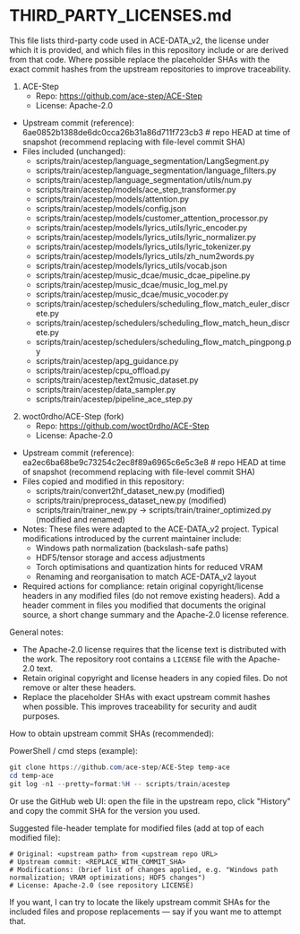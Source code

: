 # THIRD_PARTY_LICENSES.md

This file lists third-party code used in ACE-DATA_v2, the license under which it is provided, and which files in this repository include or are derived from that code. Where possible replace the placeholder SHAs with the exact commit hashes from the upstream repositories to improve traceability.

1) ACE-Step
   - Repo: https://github.com/ace-step/ACE-Step
   - License: Apache-2.0
  - Upstream commit (reference): 6ae0852b1388de6dc0cca26b31a86d711f723cb3  # repo HEAD at time of snapshot (recommend replacing with file-level commit SHA)
   - Files included (unchanged):
     - scripts/train/acestep/language_segmentation/LangSegment.py
     - scripts/train/acestep/language_segmentation/language_filters.py
     - scripts/train/acestep/language_segmentation/utils/num.py
     - scripts/train/acestep/models/ace_step_transformer.py
     - scripts/train/acestep/models/attention.py
     - scripts/train/acestep/models/config.json
     - scripts/train/acestep/models/customer_attention_processor.py
     - scripts/train/acestep/models/lyrics_utils/lyric_encoder.py
     - scripts/train/acestep/models/lyrics_utils/lyric_normalizer.py
     - scripts/train/acestep/models/lyrics_utils/lyric_tokenizer.py
     - scripts/train/acestep/models/lyrics_utils/zh_num2words.py
     - scripts/train/acestep/models/lyrics_utils/vocab.json
     - scripts/train/acestep/music_dcae/music_dcae_pipeline.py
     - scripts/train/acestep/music_dcae/music_log_mel.py
     - scripts/train/acestep/music_dcae/music_vocoder.py
     - scripts/train/acestep/schedulers/scheduling_flow_match_euler_discrete.py
     - scripts/train/acestep/schedulers/scheduling_flow_match_heun_discrete.py
     - scripts/train/acestep/schedulers/scheduling_flow_match_pingpong.py
     - scripts/train/acestep/apg_guidance.py
     - scripts/train/acestep/cpu_offload.py
     - scripts/train/acestep/text2music_dataset.py
     - scripts/train/acestep/data_sampler.py
     - scripts/train/acestep/pipeline_ace_step.py

2) woct0rdho/ACE-Step (fork)
   - Repo: https://github.com/woct0rdho/ACE-Step
   - License: Apache-2.0
  - Upstream commit (reference): ea2ec6ba68be9c73254c2ec8f89a6965c6e5c3e8  # repo HEAD at time of snapshot (recommend replacing with file-level commit SHA)
   - Files copied and modified in this repository:
     - scripts/train/convert2hf_dataset_new.py (modified)
     - scripts/train/preprocess_dataset_new.py (modified)
     - scripts/train/trainer_new.py -> scripts/train/trainer_optimized.py (modified and renamed)
   - Notes: These files were adapted to the ACE-DATA_v2 project. Typical modifications introduced by the current maintainer include:
     - Windows path normalization (backslash-safe paths)
     - HDF5/tensor storage and access adjustments
     - Torch optimisations and quantization hints for reduced VRAM
     - Renaming and reorganisation to match ACE-DATA_v2 layout
   - Required actions for compliance: retain original copyright/license headers in any modified files (do not remove existing headers). Add a header comment in files you modified that documents the original source, a short change summary and the Apache-2.0 license reference.

General notes:
- The Apache-2.0 license requires that the license text is distributed with the work. The repository root contains a `LICENSE` file with the Apache-2.0 text.
- Retain original copyright and license headers in any copied files. Do not remove or alter these headers.
- Replace the placeholder SHAs with exact upstream commit hashes when possible. This improves traceability for security and audit purposes.

How to obtain upstream commit SHAs (recommended):

PowerShell / cmd steps (example):

```powershell
git clone https://github.com/ace-step/ACE-Step temp-ace
cd temp-ace
git log -n1 --pretty=format:%H -- scripts/train/acestep
```

Or use the GitHub web UI: open the file in the upstream repo, click "History" and copy the commit SHA for the version you used.

Suggested file-header template for modified files (add at top of each modified file):

```text
# Original: <upstream path> from <upstream repo URL>
# Upstream commit: <REPLACE_WITH_COMMIT_SHA>
# Modifications: (brief list of changes applied, e.g. "Windows path normalization; VRAM optimizations; HDF5 changes")
# License: Apache-2.0 (see repository LICENSE)
```

If you want, I can try to locate the likely upstream commit SHAs for the included files and propose replacements — say if you want me to attempt that.
